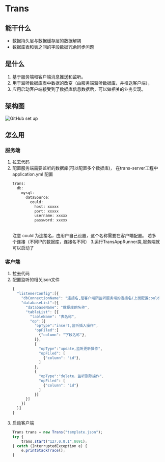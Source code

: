 # Trans
## 能干什么
* 数据持久层与数据缓存层的数据解耦
* 数据库表和表之间的字段数据冗余同步问题
## 是什么
1. 基于服务端和客户端消息推送和监听。
2. 用于监听数据库表中数据的改变（由服务端监听数据库，并推送客户端），
3. 应用启动客户端接受到了数据库信息数据后，可以做相关的业务实现。
## 架构图
![GitHub set up]()
## 怎么用
### 服务端
1. 拉去代码
2. 配置服务端需要监听的数据库(可以配置多个数据库)，
在trans-server工程中application.yml 配置
     ```js
     trans:
       db: 
         mysql:
           dataSource:
             could:
               host: xxxxx
               port: xxxxx
               username: xxxxx
               password: xxxxx
     ```
    <br> 注意 could 为连接名，由用户自己设置，这个名称需要在客户端配置。
    若多个连接（不同IP的数据库，连接名不同）
 3.运行TransAppRunner类,服务端就可以启动了
 ### 客户端
 1. 拉去代码
 2. 配置监听的相关json文件 
    ```js
    {
      "listenerConfig":[{
        "dbConnectionName": "连接名,是客户端所监听服务端的连接名(上面配置could)",
        "databaseList":[{
          "databaseName": "数据库的名称",
          "tableList": [{
            "tableName": "表名称",
            "op":[{
              "opType":"insert,监听插入操作",
              "opFiled":[
                {"column": "字段名称"},
              ]},
              {
                "opType":"update,监听更新操作",
                "opFiled": [
                  {"column": "id"},
                ]
              },
              {
                "opType":"delete，监听删除操作",
                "opFiled": [
                  {"column": "id"}
                ]
              }]
          }]
        }]
      }]
    }

    ```
3. 启动客户端
    ```js
    Trans trans = new Trans("template.json");
    try {
        trans.start("127.0.0.1",8091);
    } catch (InterruptedException e) {
        e.printStackTrace();
    }
    ```
